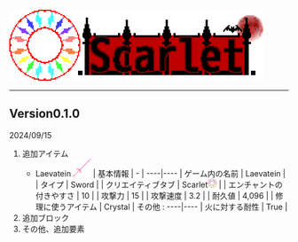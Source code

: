 ![Scarlet Logo](/IMG/Scarlet%20Logo.png)
___  
## Version0.1.0
2024/09/15
1. 追加アイテム  
    - Laevatein <img src="/IMG/laevatein-1.0.2.png" height="32px">
    | 基本情報 | - |
    ----|----
    | ゲーム内の名前 | Laevatein |
    | タイプ | Sword |
    | クリエイティブタブ | Scarlet<img src="/IMG/Scarlet%20MOD.png" height="16px"> |
    | エンチャントの付きやすさ | 10 |
    | 攻撃力 | 15 |
    | 攻撃速度 | 3.2 |
    | 耐久値 | 4,096 |
    | 修理に使うアイテム | Crystal |
その他 :
    ----|----
    | 火に対する耐性 | True |
2. 追加ブロック  
3. その他、追加要素  
